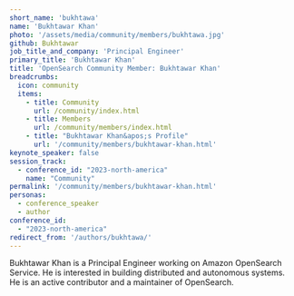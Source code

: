 ```yaml
---
short_name: 'bukhtawa'
name: 'Bukhtawar Khan'
photo: '/assets/media/community/members/bukhtawa.jpg'
github: Bukhtawar
job_title_and_company: 'Principal Engineer'
primary_title: 'Bukhtawar Khan'
title: 'OpenSearch Community Member: Bukhtawar Khan'
breadcrumbs:
  icon: community
  items:
    - title: Community
      url: /community/index.html
    - title: Members
      url: /community/members/index.html
    - title: "Bukhtawar Khan&apos;s Profile"
      url: '/community/members/bukhtawar-khan.html'
keynote_speaker: false
session_track: 
  - conference_id: "2023-north-america"
    name: "Community"
permalink: '/community/members/bukhtawar-khan.html'
personas:
  - conference_speaker
  - author
conference_id:
  - "2023-north-america"
redirect_from: '/authors/bukhtawa/'
---
```


Bukhtawar Khan is a Principal Engineer working on Amazon OpenSearch Service. He is interested in building distributed and autonomous systems. He is an active contributor and a maintainer of OpenSearch.
